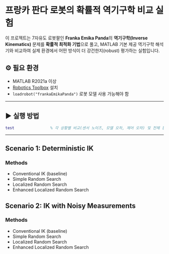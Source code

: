 # 프랑카 판다 로봇의 확률적 역기구학 비교 실험

이 프로젝트는 7자유도 로봇팔인 **Franka Emika Panda**의 **역기구학(Inverse Kinematics)** 문제를 **확률적 최적화 기법**으로 풀고, MATLAB 기본 제공 역기구학 해석기와 비교하여 실제 환경에서 어떤 방식이 더 강건한지(robust) 평가하는 실험입니다.

## ⚙️ 필요 환경

- MATLAB R2021a 이상
- [Robotics Toolbox](https://www.mathworks.com/help/robotics/) 설치
- `loadrobot("frankaEmikaPanda")` 로봇 모델 사용 가능해야 함

---


## ▶️ 실행 방법

```matlab
test                % 각 상황별 비교(센서 노이즈, 모델 오차, 제어 오차) 및 전체 통합 비교
```

---
## Scenario 1: Deterministic IK

### Methods

- Conventional IK (baseline)
- Simple Random Search
- Localized Random Search
- Enhanced Localized Random Search

## Scenario 2: IK with Noisy Measurements

### Methods

- Conventional IK (baseline)
- Simple Random Search
- Localized Random Search
- Enhanced Localized Random Search

